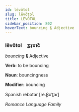 ```yaml
---
id: lëvötol
slug: lëvötol
title: LËVÖTOL
sidebar_position: 802
hoverText: bouncing § Adjective
---
```


### lëvötol&emsp;<span kind="abugida">ʓʇɤıc͊</span>

*bouncing* **§** Adjective

**Verb**: to be bouncing

**Noun**: bouncingness

**Modifier**: bouncing

Spanish rebotar [re.β̞oˈt̪aɾ]

*Romance Language Family*